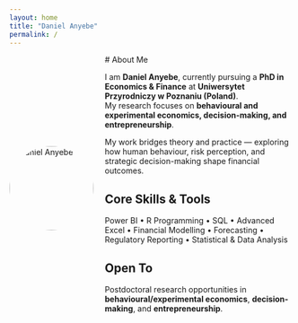 ```yaml
---
layout: home
title: "Daniel Anyebe"
permalink: /
---
```


<div style="display:flex; align-items:center; gap:20px; flex-wrap:wrap;">

<!-- Profile picture -->
<div style="flex: 0 0 150px;">
  <img src="assets/images/profile.jpg" style="width:150px; border-radius:50%;" alt="Daniel Anyebe">
</div>

<!-- Bio text -->
<div style="flex: 1; min-width:200px;">
  #  About Me

  I am **Daniel Anyebe**, currently pursuing a **PhD in Economics & Finance** at **Uniwersytet Przyrodniczy w Poznaniu (Poland)**.  
  My research focuses on **behavioural and experimental economics, decision-making, and entrepreneurship**.  

  My work bridges theory and practice — exploring how human behaviour, risk perception, and strategic decision-making shape financial outcomes.

  ##  Core Skills & Tools
  Power BI • R Programming • SQL • Advanced Excel • Financial Modelling • Forecasting • Regulatory Reporting • Statistical & Data Analysis

  ##  Open To
  Postdoctoral research opportunities in **behavioural/experimental economics**, **decision-making**, and **entrepreneurship**.
</div>

</div>
